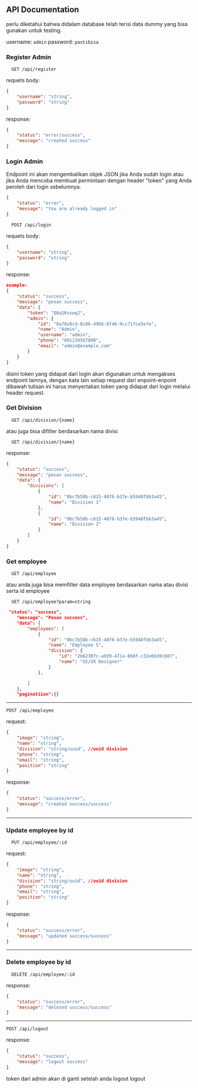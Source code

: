 ## API Documentation

perlu diketahui bahwa didalam database telah terisi data dummy yang bisa gunakan untuk testing.

username: `admin`
password: `pastibisa`

### Register Admin

```http
  GET /api/register
```

requets body:

```json
{
    "username": "string",
    "password": "string"
}
```

response:

```json
{
    "status": "error/success",
    "message": "created success"
}
```

### Login Admin

Endpoint ini akan mengembalikan objek JSON jika Anda sudah login atau jika Anda mencoba membuat permintaan dengan header "token" yang Anda peroleh dari login sebelumnya.

```json
{
    "status": "error",
    "message": "You are already logged in"
}
```

```http
  POST /api/login
```

requets body:

```json
{
    "username": "string",
    "password": "string"
}
```

response:

```json
example:
{
    "status": "success",
    "message": "pesan success",
    "data": {
        "token": "O8q1KvswqJ",
        "admin": {
            "id": "0a70a9cd-0c8b-49b6-8f46-9cc71fce5efe",
            "name": "Admin",
            "username": "admin",
            "phone": "081234567890",
            "email": "admin@example.com"
        }
    }
}
```

disini token yang didapat dari login akan digunakan untuk mengakses endpoint lainnya,
dengan kata lain setiap request dari enpoint-enpoint dibawah tulisan ini harus menyertakan token yang didapat dari login melalui header request.

### Get Division

```http
  GET /api/division/{name}
```

atau juga bisa difilter berdasarkan nama divisi

```http
  GET /api/division/{name}
```

response:

```json
{
    "status": "success",
    "message": "pesan success",
    "data": {
        "divisions": [
            {
                "id": "0bc7b58b-c615-48f6-b37e-b5948fbb3a45",
                "name": "Division 1"
            },
            {
                "id": "0bc7b58b-c615-48f6-b37e-b5948fbb3a45",
                "name": "Division 2"
            }
        ]
    }
}
```

### Get employee

```http
  GET /api/employee
```

atau anda juga bisa memfilter data employee berdasarkan nama atau divisi serta id employee

```http
  GET /api/employee?param=string
```

```json
 "status": "success",
    "message": "Pesan success",
    "data": {
        "employees": [
            {
                "id": "0bc7b58b-c615-48f6-b37e-b5948fbb3a45",
                "name": "Employee 5",
                "division": {
                    "id": "2b62307c-a939-471a-868f-c32e6b30c607",
                    "name": "UI/UX Designer"
                }
            },

        ]
    },
    "paginatiion":{}
```

<hr>

```http
POST /api/employee
```

request:

```json
{
    "image": "string",
    "name": "string",
    "division": "string/uuid", //uuid division
    "phone": "string",
    "email": "string",
    "position": "string"
}
```

response:

```json
{
    "status": "success/error",
    "message": "created success/success"
}
```

<hr>

### Update employee by id

```http
  PUT /api/employee/:id
```

request:

```json
{
    "image": "string",
    "name": "string",
    "division": "string/uuid", //uuid division
    "phone": "string",
    "email": "string",
    "position": "string"
}
```

response:

```json
{
    "status": "success/error",
    "message": "updated success/success"
}
```

<hr>

### Delete employee by id

```http
  DELETE /api/employee/:id
```

response:

```json
{
    "status": "success/error",
    "message": "deleted success/success"
}
```

<hr>

```http
POST /api/logout
```

response:

```json
{
    "status": "success",
    "message": "logout success"
}
```

token dari admin akan di ganti setelah anda logout logout
